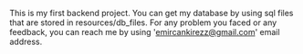 This is my first backend project. You can get my database by using sql files that are stored in resources/db_files. For any problem you faced or any feedback, you can reach me by using 'emircankirezz@gmail.com' email address. 
